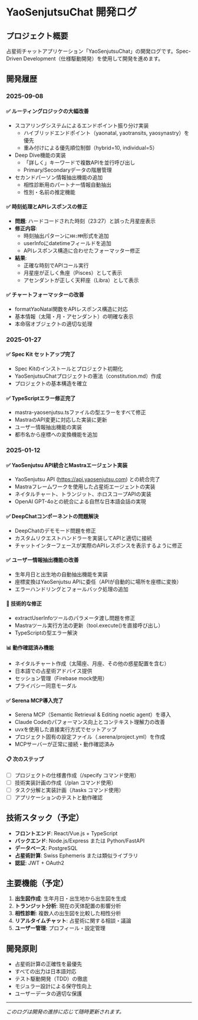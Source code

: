 # YaoSenjutsuChat 開発ログ

## プロジェクト概要
占星術チャットアプリケーション「YaoSenjutsuChat」の開発ログです。Spec-Driven Development（仕様駆動開発）を使用して開発を進めます。

## 開発履歴

### 2025-09-08

#### ✅ ルーティングロジックの大幅改善
- スコアリングシステムによるエンドポイント振り分け実装
  - ハイブリッドエンドポイント（yaonatal, yaotransits, yaosynastry）を優先
  - 重み付けによる優先順位制御（hybrid=10, individual=5）
- Deep Dive機能の実装
  - 「詳しく」キーワードで複数APIを並行呼び出し
  - Primary/Secondaryデータの階層管理
- セカンドパーソン情報抽出機能の追加
  - 相性診断用のパートナー情報自動抽出
  - 性別・名前の推定機能

#### ✅ 時刻処理とAPIレスポンスの修正
- **問題**: ハードコードされた時刻（23:27）と誤った月星座表示
- **修正内容**:
  - 時刻抽出パターンに`HH:MM`形式を追加
  - userInfoにdatetimeフィールドを追加
  - APIレスポンス構造に合わせたフォーマッター修正
- **結果**: 
  - 正確な時刻でAPIコール実行
  - 月星座が正しく魚座（Pisces）として表示
  - アセンダントが正しく天秤座（Libra）として表示

#### ✅ チャートフォーマッターの改善
- formatYaoNatal関数をAPIレスポンス構造に対応
- 基本情報（太陽・月・アセンダント）の明確な表示
- 本命宿オブジェクトの適切な処理

### 2025-01-27

#### ✅ Spec Kit セットアップ完了
- Spec Kitのインストールとプロジェクト初期化
- YaoSenjutsuChatプロジェクトの憲法（constitution.md）作成
- プロジェクトの基本構造を確立

#### ✅ TypeScriptエラー修正完了
- mastra-yaosenjutsu.tsファイルの型エラーをすべて修正
- MastraのAPI変更に対応した実装に更新
- ユーザー情報抽出機能の実装
- 都市名から座標への変換機能を追加

### 2025-01-12

#### ✅ YaoSenjutsu API統合とMastraエージェント実装
- YaoSenjutsu API (https://api.yaosenjutsu.com) との統合完了
- Mastraフレームワークを使用した占星術エージェントの実装
- ネイタルチャート、トランジット、ホロスコープAPIの実装
- OpenAI GPT-4oとの統合による自然な日本語会話の実現

#### ✅ DeepChatコンポーネントの問題解決
- DeepChatのデモモード問題を修正
- カスタムリクエストハンドラーを実装してAPIと適切に接続
- チャットインターフェースが実際のAPIレスポンスを表示するように修正

#### ✅ ユーザー情報抽出機能の改善
- 生年月日と出生地の自動抽出機能を実装
- 座標変換はYaoSenjutsu APIに委任（APIが自動的に場所を座標に変換）
- エラーハンドリングとフォールバック処理の追加

#### 🔧 技術的な修正
- extractUserInfoツールのパラメータ渡し問題を修正
- Mastraツール実行方法の更新（tool.execute()を直接呼び出し）
- TypeScriptの型エラー解決

#### 📊 動作確認済み機能
- ネイタルチャート作成（太陽座、月座、その他の惑星配置を含む）
- 日本語での占星術アドバイス提供
- セッション管理（Firebase mock使用）
- プライバシー同意モーダル

#### ✅ Serena MCP導入完了
- Serena MCP（Semantic Retrieval & Editing noetic agent）を導入
- Claude Codeのパフォーマンス向上とコンテキスト理解力の改善
- uvxを使用した直接実行方式でセットアップ
- プロジェクト固有の設定ファイル（.serena/project.yml）を作成
- MCPサーバーが正常に接続・動作確認済み

#### 📋 次のステップ
- [ ] プロジェクトの仕様書作成（/specify コマンド使用）
- [ ] 技術実装計画の作成（/plan コマンド使用）
- [ ] タスク分解と実装計画（/tasks コマンド使用）
- [ ] アプリケーションのテストと動作確認

## 技術スタック（予定）
- **フロントエンド**: React/Vue.js + TypeScript
- **バックエンド**: Node.js/Express または Python/FastAPI
- **データベース**: PostgreSQL
- **占星術計算**: Swiss Ephemeris または類似ライブラリ
- **認証**: JWT + OAuth2

## 主要機能（予定）
1. **出生図作成**: 生年月日・出生地から出生図を生成
2. **トランジット分析**: 現在の天体配置の影響分析
3. **相性診断**: 複数人の出生図を比較した相性分析
4. **リアルタイムチャット**: 占星術に関する相談・議論
5. **ユーザー管理**: プロフィール・設定管理

## 開発原則
- 占星術計算の正確性を最優先
- すべての出力は日本語対応
- テスト駆動開発（TDD）の徹底
- モジュラー設計による保守性向上
- ユーザーデータの適切な保護

---
*このログは開発の進捗に応じて随時更新されます。*

